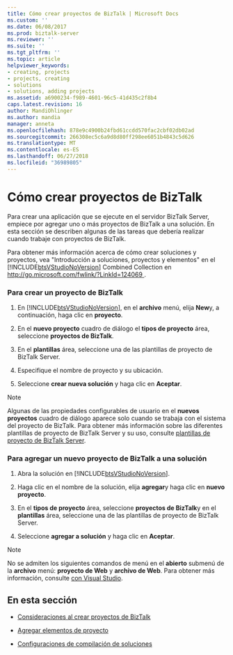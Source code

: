 ```yaml
---
title: Cómo crear proyectos de BizTalk | Microsoft Docs
ms.custom: ''
ms.date: 06/08/2017
ms.prod: biztalk-server
ms.reviewer: ''
ms.suite: ''
ms.tgt_pltfrm: ''
ms.topic: article
helpviewer_keywords:
- creating, projects
- projects, creating
- solutions
- solutions, adding projects
ms.assetid: a6900234-f989-4601-96c5-41d435c2f8b4
caps.latest.revision: 16
author: MandiOhlinger
ms.author: mandia
manager: anneta
ms.openlocfilehash: 878e9c4900b24fbd61ccdd570fac2cbf02db02ad
ms.sourcegitcommit: 266308ec5c6a9d8d80ff298ee6051b4843c5d626
ms.translationtype: MT
ms.contentlocale: es-ES
ms.lasthandoff: 06/27/2018
ms.locfileid: "36989805"
---
```

# <a name="how-to-create-biztalk-projects"></a>Cómo crear proyectos de BizTalk
Para crear una aplicación que se ejecute en el servidor BizTalk Server, empiece por agregar uno o más proyectos de BizTalk a una solución. En esta sección se describen algunas de las tareas que debería realizar cuando trabaje con proyectos de BizTalk.  
  
 Para obtener más información acerca de cómo crear soluciones y proyectos, vea "Introducción a soluciones, proyectos y elementos" en el [!INCLUDE[btsVStudioNoVersion](../includes/btsvstudionoversion-md.md)] Combined Collection en [ http://go.microsoft.com/fwlink/?LinkId=124069 ](http://go.microsoft.com/fwlink/?LinkId=124069).  
  
### <a name="to-create-a-biztalk-project"></a>Para crear un proyecto de BizTalk  
  
1. En [!INCLUDE[btsVStudioNoVersion](../includes/btsvstudionoversion-md.md)], en el **archivo** menú, elija **New**y, a continuación, haga clic en **proyecto**.  
  
2. En el **nuevo proyecto** cuadro de diálogo el **tipos de proyecto** área, seleccione **proyectos de BizTalk**.  
  
3. En el **plantillas** área, seleccione una de las plantillas de proyecto de BizTalk Server.  
  
4. Especifique el nombre de proyecto y su ubicación.  
  
5. Seleccione **crear nueva solución** y haga clic en **Aceptar**.  
  
> [!NOTE]
>  Algunas de las propiedades configurables de usuario en el **nuevos proyectos** cuadro de diálogo aparece solo cuando se trabaja con el sistema del proyecto de BizTalk. Para obtener más información sobre las diferentes plantillas de proyecto de BizTalk Server y su uso, consulte [plantillas de proyecto de BizTalk Server](../core/biztalk-server-project-templates.md).  
  
### <a name="to-add-a-new-biztalk-project-to-a-solution"></a>Para agregar un nuevo proyecto de BizTalk a una solución  
  
1. Abra la solución en [!INCLUDE[btsVStudioNoVersion](../includes/btsvstudionoversion-md.md)].  
  
2. Haga clic en el nombre de la solución, elija **agregar**y haga clic en **nuevo proyecto**.  
  
3. En el **tipos de proyecto** área, seleccione **proyectos de BizTalk**y en el **plantillas** área, seleccione una de las plantillas de proyecto de BizTalk Server.  
  
4. Seleccione **agregar a solución** y haga clic en **Aceptar**.  
  
> [!NOTE]
>  No se admiten los siguientes comandos de menú en el **abierto** submenú de la **archivo** menú: **proyecto de Web** y **archivo de Web**. Para obtener más información, consulte [con Visual Studio](../core/using-visual-studio.md).  
  
## <a name="in-this-section"></a>En esta sección  
  
-   [Consideraciones al crear proyectos de BizTalk](../core/considerations-when-creating-biztalk-projects.md)  
  
-   [Agregar elementos de proyecto](../core/adding-project-items.md)  
  
-   [Configuraciones de compilación de soluciones](../core/solution-build-configurations.md)